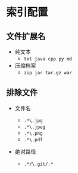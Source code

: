 



# 索引配置



## 文件扩展名

* 纯文本
  * `txt java cpp py md`
* 压缩档案
  * `zip jar tar.gz war`



## 排除文件

* 文件名
  * `.*\.jpg`
  * `.*\.jpeg`
  * `.*\.png`
  * `.*\.pdf`


* 绝对路径
  * `.*/\.git/.*`



